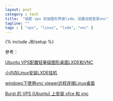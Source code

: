 ```yaml
---
layout: post
category : tech
title:  "低配 vps 安装图形界面lxde，设置远程登录vnc"
tagline: ""
tags : [ "vps", "linux", "lxde", "vnc" ] 
---
```

{% include JB/setup %}

参考：

[Ubuntu VPS配置轻量级图形桌面LXDE和VNC](http://www.lijiejie.com/ubuntu-vps-config-lxde-vnc/)

[小内存Linux安装LXDE挂机](http://blog.nicky1605.com/small-memory-linux-installed-lxde-hang-up.html)

[windows下使用vnc viewer远程连接Linux桌面](http://nameyjj.blog.51cto.com/788669/582965)

[Burst 的 VPS (Ubuntu) 上安装 xfce 和 vnc](http://abbypan.blogspot.com/2013/05/ubuntu-linux-vps-xfce.html)
